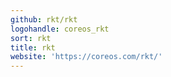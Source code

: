 ```yaml
---
github: rkt/rkt
logohandle: coreos_rkt
sort: rkt
title: rkt
website: 'https://coreos.com/rkt/'
---
```

